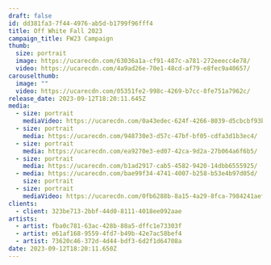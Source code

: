 ```yaml
---
draft: false
id: dd381fa3-7f44-4976-ab5d-b1799f96fff4
title: Off White Fall 2023
campaign_title: F﻿W23 Campaign
thumb:
  size: portrait
  image: https://ucarecdn.com/63036a1a-cf91-487c-a781-272eeecc4e78/
  video: https://ucarecdn.com/4a9ad26e-70e1-48cd-af79-e8fec9a40657/
carouselthumb:
  image: ""
  video: https://ucarecdn.com/05351fe2-998c-4269-b7cc-8fe751a7962c/
release_date: 2023-09-12T18:20:11.645Z
media:
  - size: portrait
    mediaVideo: https://ucarecdn.com/0a43edec-624f-4266-8039-d5cbcbf93bbb/
  - size: portrait
    media: https://ucarecdn.com/948730e3-d57c-47bf-bf05-cdfa3d1b3ec4/
  - size: portrait
    media: https://ucarecdn.com/ea9270e3-ed07-42ca-9d2a-27b064a6f6b5/
  - size: portrait
    media: https://ucarecdn.com/b1ad2917-cab5-4582-9420-14dbb6555925/
  - media: https://ucarecdn.com/bae99f34-4741-4007-b258-b53e4b97d05d/
    size: portrait
  - size: portrait
    mediaVideo: https://ucarecdn.com/0fb6288b-8a15-4a29-8fca-7984241aef60/
clients:
  - client: 323be713-2bbf-44d0-8111-4018ee092aae
artists:
  - artist: fba0c781-63ac-428b-88a5-dffc1e73303f
  - artist: e61af168-9559-4fd7-b49b-42e7ac58bef4
  - artist: 73620c46-372d-4d44-bdf3-6d2f1d64708a
date: 2023-09-12T18:20:11.650Z
---
```

